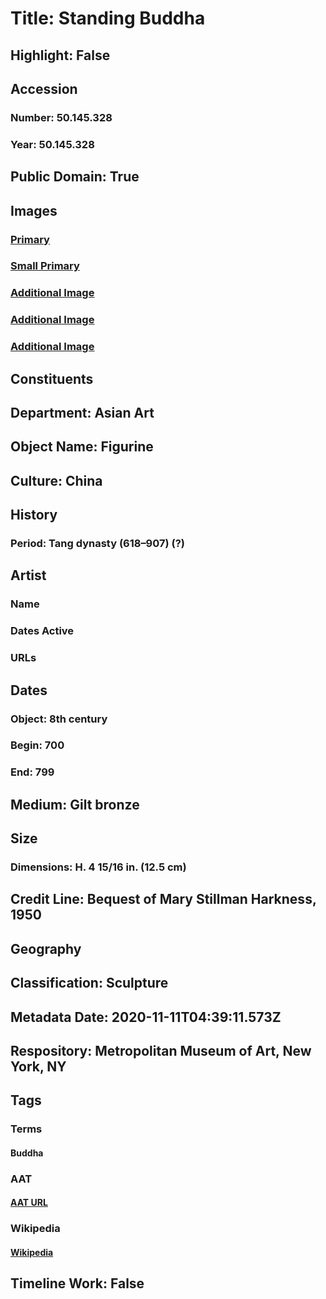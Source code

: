 # Title: Standing Buddha
## Highlight: False
## Accession
### Number: 50.145.328
### Year: 50.145.328
## Public Domain: True
## Images
### [Primary](https://images.metmuseum.org/CRDImages/as/original/50_145_328_F3.JPG)
### [Small Primary](https://images.metmuseum.org/CRDImages/as/web-large/50_145_328_F3.JPG)
### [Additional Image](https://images.metmuseum.org/CRDImages/as/original/50_145_328_L.JPG)
### [Additional Image](https://images.metmuseum.org/CRDImages/as/original/50_145_328_R.JPG)
### [Additional Image](https://images.metmuseum.org/CRDImages/as/original/50_145_328_B.JPG)
## Constituents
## Department: Asian Art
## Object Name: Figurine
## Culture: China
## History
### Period: Tang dynasty (618–907) (?)
## Artist
### Name
### Dates Active
### URLs
## Dates
### Object: 8th century
### Begin: 700
### End: 799
## Medium: Gilt bronze
## Size
### Dimensions: H. 4 15/16 in. (12.5 cm)
## Credit Line: Bequest of Mary Stillman Harkness, 1950
## Geography
## Classification: Sculpture
## Metadata Date: 2020-11-11T04:39:11.573Z
## Respository: Metropolitan Museum of Art, New York, NY
## Tags
### Terms
#### Buddha
### AAT
#### [AAT URL](http://vocab.getty.edu/page/aat/300262950)
### Wikipedia
#### [Wikipedia]()
## Timeline Work: False
